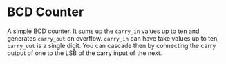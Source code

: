 # BCD Counter

A simple BCD counter. It sums up the `carry_in` values up to ten and
generates `carry_out` on overflow. `carry_in` can have take values up
to ten, `carry_out` is a single digit. You can cascade then by
connecting the carry output of one to the LSB of the carry input of
the next.



